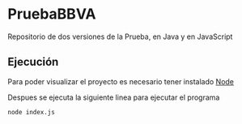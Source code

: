 # PruebaBBVA
Repositorio de dos versiones de la Prueba, en Java y en JavaScript

## Ejecución
Para poder visualizar el proyecto es necesario tener instalado [Node](https://nodejs.org/en)

Despues se ejecuta la siguiente linea para ejecutar el programa

`
  node index.js
`
